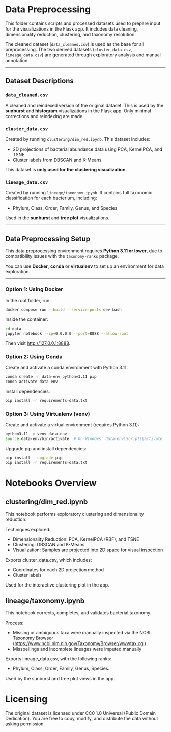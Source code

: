 # Data Preprocessing

This folder contains scripts and processed datasets used to prepare input for the visualizations in the Flask app. It includes data cleaning, dimensionality reduction, clustering, and taxonomy resolution.

The cleaned dataset (`data_cleaned.csv`) is used as the base for all preprocessing. The two derived datasets (`cluster_data.csv`, `lineage_data.csv`) are generated through exploratory analysis and manual annotation.


---

## Dataset Descriptions

### `data_cleaned.csv`
A cleaned and reindexed version of the original dataset. This is used by the **sunburst** and **histogram** visualizations in the Flask app. Only minimal corrections and reindexing are made.

### `cluster_data.csv`
Created by running `clustering/dim_red.ipynb`. This dataset includes:
- 2D projections of bacterial abundance data using PCA, KernelPCA, and TSNE
- Cluster labels from DBSCAN and K-Means

This dataset is **only used for the clustering visualization**.

### `lineage_data.csv`
Created by running `lineage/taxonomy.ipynb`. It contains full taxonomic classification for each bacterium, including:
- Phylum, Class, Order, Family, Genus, and Species

Used in the **sunburst** and **tree plot** visualizations.

---

## Data Preprocessing Setup

This data preprocessing environment requires **Python 3.11 or lower**, due to compatibility issues with the `taxonomy-ranks` package.

You can use **Docker**, **conda** or **virtualenv** to set up an environment for data exploration.

---

### Option 1: Using Docker
In the root folder, run:
```bash
docker compose run --build --service-ports dev bash
```

Inside the container:
```bash
cd data
jupyter notebook --ip=0.0.0.0 --port=8888 --allow-root
```
Then visit http://127.0.0.1:8888.

### Option 2: Using Conda

Create and activate a conda environment with Python 3.11:
```bash
conda create -n data-env python=3.11 pip
conda activate data-env
```

Install dependencies:
```bash
pip install -r requirements-data.txt
```

### Option 3: Using Virtualenv (venv)

Create and activate a virtual environment (requires Python 3.11):
```bash
python3.11 -m venv data-env
source data-env/bin/activate  # On Windows: data-env\Scripts\activate
```


Upgrade pip and install dependencies:
```bash
pip install --upgrade pip
pip install -r requirements-data.txt
```


# Notebooks Overview
## clustering/dim_red.ipynb

This notebook performs exploratory clustering and dimensionality reduction.

Techniques explored:

- Dimensionality Reduction: PCA, KernelPCA (RBF), and TSNE
- Clustering: DBSCAN and K-Means
- Visualization: Samples are projected into 2D space for visual inspection

Exports cluster_data.csv, which includes:
- Coordinates for each 2D projection method
- Cluster labels

Used for the interactive clustering plot in the app.

## lineage/taxonomy.ipynb

This notebook corrects, completes, and validates bacterial taxonomy.

Process:
- Missing or ambiguous taxa were manually inspected via the NCBI Taxonomy Browser (https://www.ncbi.nlm.nih.gov/Taxonomy/Browser/wwwtax.cgi)
- Misspellings and incomplete lineages were imputed manually

Exports lineage_data.csv, with the following ranks:
- Phylum, Class, Order, Family, Genus, Species.

Used by the sunburst and tree plot views in the app.


# Licensing

The original dataset is licensed under CC0 1.0 Universal (Public Domain Dedication).
You are free to copy, modify, and distribute the data without asking permission.